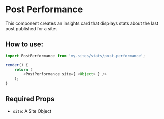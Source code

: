 # Post Performance

This component creates an insights card that displays stats about the last post published for a site.

## How to use:

```js
import PostPerformance from 'my-sites/stats/post-performance';

render() {
	return (
		<PostPerformance site={ <Object> } />
	);
}
```

## Required Props

- `site`: A Site Object
